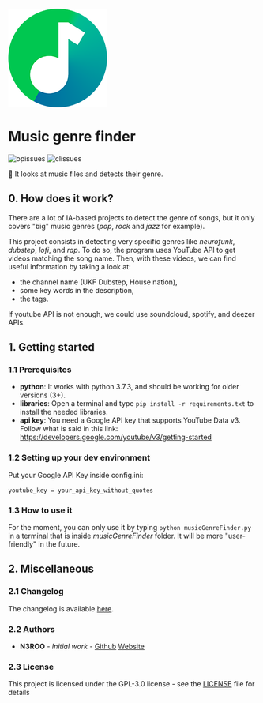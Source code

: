 ![logo](.github/music-genre-finder-200x.png)

# Music genre finder
![opissues](https://img.shields.io/github/issues/N3ROO/music-genre-finder.svg) 
![clissues](https://img.shields.io/github/issues-closed/N3ROO/music-genre-finder.svg)

🔎 It looks at music files and detects their genre.

## 0. How does it work?
There are a lot of IA-based projects to detect the genre of songs, but it only covers "big" music genres (*pop*, *rock* and *jazz* for example).

This project consists in detecting very specific genres like *neurofunk*, *dubstep*, *lofi*, and *rap*. To do so, the program uses YouTube API
to get videos matching the song name. Then, with these videos, we can find useful information by taking a look at:
- the channel name (UKF Dubstep, House nation),
- some key words in the description,
- the tags.

If youtube API is not enough, we could use soundcloud, spotify, and deezer APIs.

## 1. Getting started
### 1.1 Prerequisites
- **python**: It works with python 3.7.3, and should be working for older versions (3+).
- **libraries**: Open a terminal and type `pip install -r requirements.txt` to install the needed libraries.
- **api key**: You need a Google API key that supports YouTube Data v3. Follow what is said in this link: https://developers.google.com/youtube/v3/getting-started

### 1.2 Setting up your dev environment
Put your Google API Key inside config.ini:
```
youtube_key = your_api_key_without_quotes
```

### 1.3 How to use it
For the moment, you can only use it by typing `python musicGenreFinder.py` in a terminal that is inside *musicGenreFinder* folder. It will be more "user-friendly" in the future.

## 2. Miscellaneous
### 2.1 Changelog
The changelog is available [here](CHANGELOG.md).

### 2.2 Authors
- **N3ROO** - *Initial work* - [Github](https://github.com/N3ROO) [Website](https://n3roo.github.io/)

### 2.3 License
This project is licensed under the GPL-3.0 license - see the [LICENSE](LICENSE) file for details